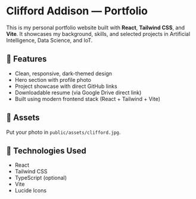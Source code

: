 # Clifford Addison — Portfolio

This is my personal portfolio website built with **React**, **Tailwind CSS**, and **Vite**. It showcases my background, skills, and selected projects in Artificial Intelligence, Data Science, and IoT.

## 🚀 Features
- Clean, responsive, dark-themed design
- Hero section with profile photo
- Project showcase with direct GitHub links
- Downloadable resume (via Google Drive direct link)
- Built using modern frontend stack (React + Tailwind + Vite)

## 📸 Assets
Put your photo in `public/assets/clifford.jpg`.

## 🧠 Technologies Used
- React
- Tailwind CSS
- TypeScript (optional)
- Vite
- Lucide Icons
